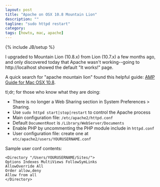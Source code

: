 ```yaml
---
layout: post
title: "Apache on OSX 10.8 Mountain Lion"
description: ""
tagline: "sudo httpd restart"
category:
tags: [howto, mac, apache]
---
```

{% include JB/setup %}

I upgraded to Mountain Lion (10.8.x) from Lion (10.7.x) a few months ago, and only discovered today that Apache wasn't working--going to http://localhost showed the default "It works!" page.

A quick search for "apache mountain lion" found this helpful guide:
[AMP Guide for Mac OSX 10.8](http://www.coolestguyplanettech.com/downtown/install-and-configure-apache-mysql-php-and-phpmyadmin-osx-108-mountain-lion).

tl;dr; for those who know what they are doing:

* There is no longer a Web Sharing section in System Preferences > Sharing.
* Use `sudo httpd start|stop|restart` to control the Apache process
* Main configuration file: `/etc/apache2/httpd.conf`
* Default `DocumentRoot` is `/Library/WebServer/Documents`
* Enable PHP by uncommenting the PHP module include in `httpd.conf`
* User configuration file: create one at `etc/apache2/users/YOURUSERNAME.conf`

Sample user conf contents:

    <Directory "/Users/YOURUSERNAME/Sites/">
    Options Indexes MultiViews FollowSymLinks
    AllowOverride All
    Order allow,deny
    Allow from all
    </Directory>
